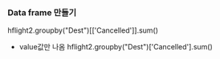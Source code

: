 ### Data frame 만들기
hflight2.groupby("Dest")[['Cancelled']].sum()

- value값만 나옴
hflight2.groupby("Dest")['Cancelled'].sum()
